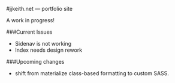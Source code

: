 #jjkeith.net — portfolio site

A work in progress!

###Current Issues
* Sidenav is not working
* Index needs design rework

###Upcoming changes
* shift from materialize class-based formatting to custom SASS.
